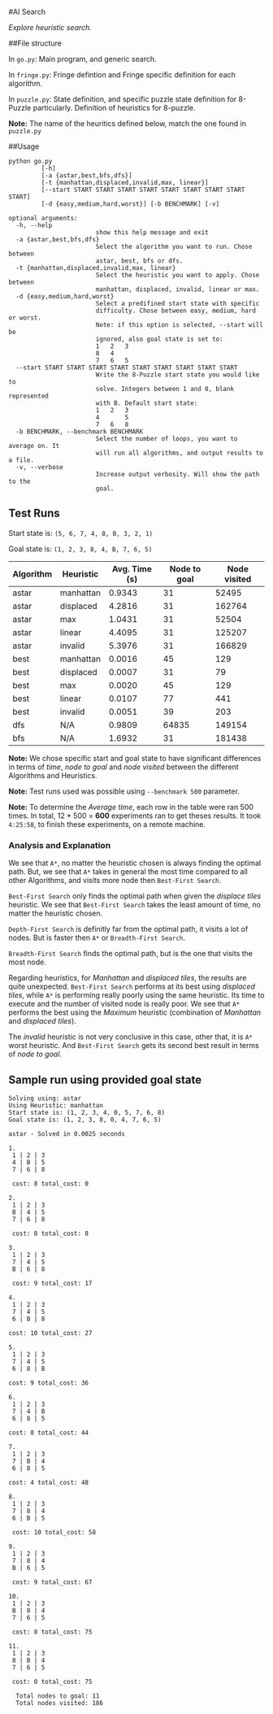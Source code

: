#AI Search

*Explore heuristic search.*

##File structure

In `go.py`:
	Main program, and generic search.

In `fringe.py`:
	Fringe defintion and Fringe specific definition for each algorithm.

In `puzzle.py`:
	State definition, and specific puzzle state definition for 8-Puzzle
	particularly. Definition of heuristics for 8-puzzle.

**Note:** The name of the heuritics defined below, match the one found in
`puzzle.py`

##Usage

	python go.py
             [-h]
			 [-a {astar,best,bfs,dfs}]
             [-t {manhattan,displaced,invalid,max, linear}]
             [--start START START START START START START START START START]
             [-d {easy,medium,hard,worst}] [-b BENCHMARK] [-v]

	optional arguments:
	  -h, --help
							show this help message and exit
	  -a {astar,best,bfs,dfs}
							Select the algorithm you want to run. Chose between
							astar, best, bfs or dfs.
	  -t {manhattan,displaced,invalid,max, linear}
							Select the heuristic you want to apply. Chose between
							manhattan, displaced, invalid, linear or max.
	  -d {easy,medium,hard,worst}
							Select a predifined start state with specific
							difficulty. Chose between easy, medium, hard or worst.
							Note: if this option is selected, --start will be
							ignored, also goal state is set to:
							1	2	3
							8	4
							7	6	5
	  --start START START START START START START START START START
							Write the 8-Puzzle start state you would like to
							solve. Integers between 1 and 8, blank represented
							with B. Default start state:
							1	2	3
							4		5
							7	6	8
	  -b BENCHMARK, --benchmark BENCHMARK
							Select the number of loops, you want to average on. It
							will run all algorithms, and output results to a file.
	  -v, --verbose
							Increase output verbosity. Will show the path to the
							goal.

## Test Runs

Start state is: `(5, 6, 7, 4, 8, B, 3, 2, 1)`

Goal state is: `(1, 2, 3, 8, 4, B, 7, 6, 5)`

| Algorithm    | Heuristic    | Avg. Time (s) | Node to goal | Node visited |
| ------------ | ------------ | ------------- | ------------ | ------------ |
| astar        | manhattan    | 0.9343        | 31           | 52495        |
| astar        | displaced    | 4.2816        | 31           | 162764       |
| astar        | max          | 1.0431        | 31           | 52504        |
| astar        | linear       | 4.4095        | 31           | 125207       |
| astar        | invalid      | 5.3976        | 31           | 166829       |
| best         | manhattan    | 0.0016        | 45           | 129          |
| best         | displaced    | 0.0007        | 31           | 79           |
| best         | max          | 0.0020        | 45           | 129          |
| best         | linear       | 0.0107        | 77           | 441          |
| best         | invalid      | 0.0051        | 39           | 203          |
| dfs          | N/A          | 0.9809        | 64835        | 149154       |
| bfs          | N/A          | 1.6932        | 31           | 181438       |


**Note:** We chose specific start and goal state to have significant differences in terms
of *time*, *node to goal* and *node visited* between the different Algorithms and Heuristics.

**Note:** Test runs used was possible using `--benchmark 500` parameter.

**Note:** To determine the *Average time*, each row in the table were ran 500
times. In total, 12 * 500 = **600** experiments ran to get theses results.
It took `4:25:58`, to finish these experiments, on a remote machine.

### Analysis and Explanation

We see that `A*`, no matter the heuristic chosen is always finding
the optimal path. But, we see that `A*` takes in general the most time compared
to all other Algorithms, and visits more node then `Best-First Search`.

`Best-First Search` only finds the optimal path when given the *displace tiles*
heuristic. We see that `Best-First Search` takes the least amount of time, no
matter the heuristic chosen.

`Depth-First Search` is definitly far from the optimal path, it visits a lot of
nodes. But is faster then `A*` or `Breadth-First Search`.

`Breadth-First Search` finds the optimal path, but is the one that visits the
most node.

Regarding heuristics, for *Manhattan* and *displaced tiles*, the results are
quite unexpected. `Best-First Search` performs at its best using *displaced
tiles*, while `A*` is performing really poorly using the same heuristic. Its
time to execute and the number of visited node is really poor. We see that
`A*` performs the best using the *Maximum* heuristic (combination of
*Manhattan* and *displaced tiles*).

The *invalid* heuristic is not very conclusive in this case, other that, it is
`A*` worst heuristic. And `Best-First Search` gets its second best result in
terms of *node to goal*.

## Sample run using provided goal state

    Solving using: astar
    Using Heuristic: manhattan
    Start state is: (1, 2, 3, 4, 0, 5, 7, 6, 8)
    Goal state is: (1, 2, 3, 8, 0, 4, 7, 6, 5)

    astar - Solved in 0.0025 seconds

    1.
     1 | 2 | 3
     4 | B | 5
     7 | 6 | 8

     cost: 8 total_cost: 0

  	2.
     1 | 2 | 3
     B | 4 | 5
     7 | 6 | 8

     cost: 8 total_cost: 8

    3.
     1 | 2 | 3
     7 | 4 | 5
     B | 6 | 8

     cost: 9 total_cost: 17

    4.
     1 | 2 | 3
     7 | 4 | 5
     6 | B | 8

    cost: 10 total_cost: 27

    5.
     1 | 2 | 3
     7 | 4 | 5
     6 | 8 | B

    cost: 9 total_cost: 36

    6.
     1 | 2 | 3
     7 | 4 | B
     6 | 8 | 5

    cost: 8 total_cost: 44

    7.
     1 | 2 | 3
     7 | B | 4
     6 | 8 | 5

    cost: 4 total_cost: 48

    8.
     1 | 2 | 3
     7 | 8 | 4
     6 | B | 5

     cost: 10 total_cost: 58

    9.
     1 | 2 | 3
     7 | 8 | 4
     B | 6 | 5

     cost: 9 total_cost: 67

    10.
     1 | 2 | 3
     B | 8 | 4
     7 | 6 | 5

     cost: 8 total_cost: 75

    11.
     1 | 2 | 3
     8 | B | 4
     7 | 6 | 5

     cost: 0 total_cost: 75

      Total nodes to goal: 11
      Total nodes visited: 186

